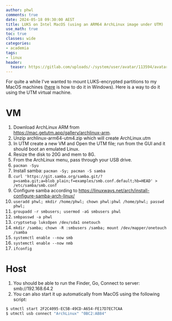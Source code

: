 ```yaml
---
author: phwl
comments: true
date: 2024-05-18 09:30:00 AEST
title: LUKS on Intel MacOS (using an ARM64 ArchLinux image under UTM)
use_math: true
toc: true
classes: wide
categories:
- academia
tags:
- linux
header:
  teaser: https://gitlab.com/uploads/-/system/user/avatar/113594/avatar.png
---
```


For quite a while I've wanted to mount LUKS-encrypted partitions to my
MacOS machines ([here](https://phwl.org/2022/wsl2-tips/) is how to do it in Windows). Here is a way to do it using the UTM virtual machine.

# VM
1. Download ArchLinux ARM from <https://mac.getutm.app/gallery/archlinux-arm>.
1. Unzip archlinux-arm64-utm4.zip which will create ArchLinux.utm
1. In UTM create a new VM and Open the UTM file; run from the GUI and it should boot an emulated Linux.
1. Resize the disk to 20G and mem to 8G.
1. From the ArchLinux menu, pass through your USB drive.
1. ```pacman -Syu```
1. Install samba: ```pacman -Sy; pacman -S samba```
1. ```curl 'https://git.samba.org/samba.git/?p=samba.git;a=blob_plain;f=examples/smb.conf.default;hb=HEAD' > /etc/samba/smb.conf```
1. Configure samba according to https://linuxways.net/arch/install-configure-samba-arch-linux/
1. ```useradd phwl; mkdir /home/phwl; chown phwl:phwl /home/phwl; passwd phwl;```
1.  ```groupadd -r smbusers; usermod -aG smbusers phwl```
1. ```smbpasswd -a phwl```
1. ```cryptsetup luksOpen /dev/sda1 onetouch```
1. ```mkdir /samba; chown -R :smbusers /samba; mount /dev/mapper/onetouch /samba```
1. ```systemctl enable --now smb```
1. ```systemctl enable --now nmb```
1. ```ifconfig```

# Host
1. You should be able to run the Finder, Go, Connect to server: smb://192.168.64.2
1. You can also start it up automatically from MacOS using the following script:
```bash
$ utmctl start 2F2C4095-EC5B-49CD-A654-FE17D7EC7CAA
$ utmctl usb connect "ArchLinux" "0BC2:AB84"
```
